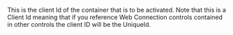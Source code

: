 ﻿This is the client Id of the container that is to be activated. Note that this is a Client Id meaning that if you reference Web Connection controls contained in other controls the client ID will be the UniqueId.